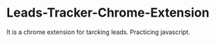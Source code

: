 # Leads-Tracker-Chrome-Extension
It is a chrome extension for tarcking leads. Practicing javascript.
